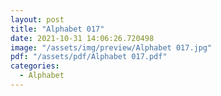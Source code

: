 ```yaml
---
layout: post
title: "Alphabet 017"
date: 2021-10-31 14:06:26.720498
image: "/assets/img/preview/Alphabet 017.jpg"
pdf: "/assets/pdf/Alphabet 017.pdf"
categories:
  - Alphabet 
---
```

